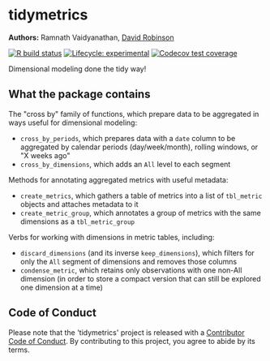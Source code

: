 # tidymetrics

**Authors:** Ramnath Vaidyanathan, [David Robinson](http://varianceexplained.org/)<br/>

<!-- badges: start -->
  [![R build status](https://github.com/datacamp/tidymetrics/workflows/R-CMD-check/badge.svg)](https://github.com/datacamp/tidymetrics/actions)
[![Lifecycle: experimental](https://img.shields.io/badge/lifecycle-experimental-orange.svg)](https://www.tidyverse.org/lifecycle/#experimental)
[![Codecov test coverage](https://codecov.io/gh/datacamp/tidymetrics/branch/master/graph/badge.svg)](https://codecov.io/gh/datacamp/tidymetrics?branch=master)
<!-- badges: end -->

<!--

[![Travis build status](https://travis-ci.org/ramnathv/tidymetrics.svg?branch=master)](https://travis-ci.org/ramnathv/tidymetrics)
[![Codecov test coverage](https://codecov.io/gh/ramnathv/tidymetrics/branch/master/graph/badge.svg)](https://codecov.io/gh/ramnathv/tidymetrics?branch=master) [![Lifecycle: experimental](https://img.shields.io/badge/lifecycle-experimental-orange.svg)](https://www.tidyverse.org/lifecycle/#experimental)

-->

Dimensional modeling done the tidy way!

## What the package contains

The "cross by" family of functions, which prepare data to be aggregated in ways useful for dimensional modeling:

* `cross_by_periods`, which prepares data with a `date` column to be aggregated by calendar periods (day/week/month), rolling windows, or "X weeks ago"
* `cross_by_dimensions`, which adds an `All` level to each segment

Methods for annotating aggregated metrics with useful metadata:

* `create_metrics`, which gathers a table of metrics into a list of `tbl_metric` objects and attaches metadata to it
* `create_metric_group`, which annotates a group of metrics with the same dimensions as a `tbl_metric_group`

Verbs for working with dimensions in metric tables, including:

* `discard_dimensions` (and its inverse `keep_dimensions`), which filters for only the `All` segment of dimensions and removes those columns
* `condense_metric`, which retains only observations with one non-All dimension (in order to store a compact version that can still be explored one dimension at a time) 

## Code of Conduct

Please note that the 'tidymetrics' project is released with a [Contributor Code of Conduct](CODE_OF_CONDUCT.md). By contributing to this project, you agree to abide by its terms.
